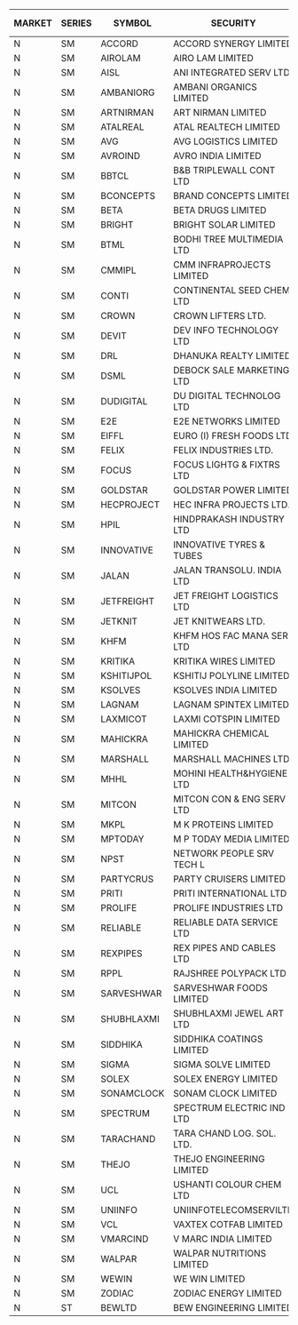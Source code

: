 


| MARKET | SERIES | SYMBOL | SECURITY | PREV CL PR | OPEN PRICE | HIGH PRICE | LOW PRICE | CLOSE PRICE | NET TRDVAL | NET TRDQTY | CORP IND | HI 52 WK | LO 52 WK |
| ----- | ----- | ----- | ----- | ----- | ----- | ----- | ----- | ----- | ----- | ----- | ----- | ----- | ----- |
| N | SM | ACCORD | ACCORD SYNERGY LIMITED | 20.90 | 21.90 | 21.90 | 21.90 | 21.90 | 87600.00 | 4000 |  | 27.00 | 14.45 |
| N | SM | AIROLAM | AIRO LAM LIMITED | 63.05 | 67.80 | 67.80 | 60.70 | 62.00 | 4073100.00 | 63000 |  | 69.90 | 20.40 |
| N | SM | AISL | ANI INTEGRATED SERV LTD. | 37.50 | 35.25 | 37.50 | 35.25 | 37.50 | 87300.00 | 2400 |  | 55.40 | 18.10 |
| N | SM | AMBANIORG | AMBANI ORGANICS LIMITED | 96.35 | 101.15 | 101.15 | 101.15 | 101.15 | 1820700.00 | 18000 |  | 114.85 | 43.70 |
| N | SM | ARTNIRMAN | ART NIRMAN LIMITED | 29.50 | 30.00 | 30.00 | 29.80 | 29.80 | 358800.00 | 12000 |  | 32.00 | 16.80 |
| N | SM | ATALREAL | ATAL REALTECH LIMITED | 146.40 | 149.85 | 153.00 | 142.80 | 151.00 | 8146720.00 | 56000 |  | 153.00 | 30.95 |
| N | SM | AVG | AVG LOGISTICS LIMITED | 59.00 | 61.50 | 61.50 | 57.00 | 57.00 | 210600.00 | 3600 |  | 83.00 | 40.65 |
| N | SM | AVROIND | AVRO INDIA LIMITED | 65.00 | 64.85 | 64.85 | 61.85 | 61.85 | 506800.00 | 8000 |  | 84.95 | 35.00 |
| N | SM | BBTCL | B&B TRIPLEWALL CONT LTD | 98.00 | 98.10 | 98.10 | 97.00 | 97.00 | 1467300.00 | 15000 |  | 99.30 | 27.50 |
| N | SM | BCONCEPTS | BRAND CONCEPTS LIMITED | 32.70 | 32.90 | 34.10 | 32.90 | 34.10 | 803400.00 | 24000 |  | 38.00 | 14.55 |
| N | SM | BETA | BETA DRUGS LIMITED | 451.00 | 440.25 | 449.00 | 440.00 | 449.00 | 707720.00 | 1600 |  | 474.00 | 92.40 |
| N | SM | BRIGHT | BRIGHT SOLAR LIMITED | 5.05 | 4.95 | 5.10 | 4.95 | 5.10 | 300600.00 | 60000 |  | 15.55 | 4.60 |
| N | SM | BTML | BODHI TREE MULTIMEDIA LTD | 115.00 | 107.10 | 107.10 | 107.10 | 107.10 | 128520.00 | 1200 |  | 117.70 | 64.05 |
| N | SM | CMMIPL | CMM INFRAPROJECTS LIMITED | 18.80 | 18.00 | 18.00 | 18.00 | 18.00 | 54000.00 | 3000 |  | 21.05 | 2.25 |
| N | SM | CONTI | CONTINENTAL SEED CHEM LTD | 7.15 | 7.10 | 7.10 | 7.10 | 7.10 | 23664.30 | 3333 |  | 12.00 | 5.20 |
| N | SM | CROWN | CROWN LIFTERS LTD. | 118.00 | 118.00 | 118.00 | 115.05 | 116.00 | 1169850.00 | 10000 |  | 122.65 | 38.00 |
| N | SM | DEVIT | DEV INFO TECHNOLOGY LTD | 141.00 | 141.90 | 141.90 | 137.00 | 139.00 | 1456350.00 | 10500 |  | 142.00 | 85.00 |
| N | SM | DRL | DHANUKA REALTY LIMITED | 13.05 | 13.70 | 13.70 | 13.70 | 13.70 | 82200.00 | 6000 |  | 13.70 | 7.50 |
| N | SM | DSML | DEBOCK SALE MARKETING LTD | 43.55 | 45.55 | 45.55 | 45.55 | 45.55 | 3279600.00 | 72000 |  | 45.55 | 5.75 |
| N | SM | DUDIGITAL | DU DIGITAL TECHNOLOG LTD | 100.00 | 95.00 | 105.00 | 95.00 | 105.00 | 10988400.00 | 108000 |  | 150.05 | 95.00 |
| N | SM | E2E | E2E NETWORKS LIMITED | 45.50 | 45.10 | 45.10 | 44.00 | 44.00 | 268200.00 | 6000 |  | 61.30 | 31.65 |
| N | SM | EIFFL | EURO (I) FRESH FOODS LTD | 97.75 | 97.10 | 102.60 | 97.10 | 102.60 | 487800.00 | 4800 |  | 129.40 | 64.80 |
| N | SM | FELIX | FELIX INDUSTRIES LTD. | 41.50 | 41.30 | 41.95 | 41.30 | 41.80 | 668600.00 | 16000 |  | 51.25 | 31.00 |
| N | SM | FOCUS | FOCUS LIGHTG & FIXTRS LTD | 56.25 | 56.00 | 59.00 | 56.00 | 57.40 | 1721700.00 | 30000 |  | 71.90 | 18.05 |
| N | SM | GOLDSTAR | GOLDSTAR POWER LIMITED | 22.00 | 22.00 | 22.20 | 22.00 | 22.20 | 1729200.00 | 78000 |  | 24.05 | 19.70 |
| N | SM | HECPROJECT | HEC INFRA PROJECTS LTD. | 171.70 | 180.25 | 180.25 | 180.25 | 180.25 | 1297800.00 | 7200 |  | 180.25 | 95.95 |
| N | SM | HPIL | HINDPRAKASH INDUSTRY LTD | 52.00 | 52.00 | 52.00 | 52.00 | 52.00 | 780000.00 | 15000 |  | 52.00 | 45.40 |
| N | SM | INNOVATIVE | INNOVATIVE TYRES & TUBES | 10.25 | 10.00 | 10.70 | 10.00 | 10.70 | 155100.00 | 15000 |  | 20.45 | 5.65 |
| N | SM | JALAN | JALAN TRANSOLU. INDIA LTD | 13.95 | 14.60 | 14.60 | 14.55 | 14.55 | 613050.00 | 42000 |  | 14.90 | 2.75 |
| N | SM | JETFREIGHT | JET FREIGHT LOGISTICS LTD | 53.25 | 54.95 | 54.95 | 54.00 | 54.00 | 435800.00 | 8000 |  | 54.95 | 13.20 |
| N | SM | JETKNIT | JET KNITWEARS LTD. | 46.00 | 45.75 | 45.75 | 45.75 | 45.75 | 68625.00 | 1500 |  | 54.20 | 18.00 |
| N | SM | KHFM | KHFM HOS FAC MANA SER LTD | 60.00 | 59.60 | 62.35 | 59.60 | 62.35 | 551700.00 | 9000 |  | 63.75 | 25.75 |
| N | SM | KRITIKA | KRITIKA WIRES LIMITED | 32.00 | 33.00 | 33.50 | 32.00 | 32.00 | 1728000.00 | 52000 |  | 38.50 | 31.00 |
| N | SM | KSHITIJPOL | KSHITIJ POLYLINE LIMITED | 38.35 | 36.55 | 36.55 | 36.50 | 36.50 | 340851.30 | 9332 |  | 45.65 | 19.85 |
| N | SM | KSOLVES | KSOLVES INDIA LIMITED | 358.45 | 358.50 | 368.55 | 341.50 | 357.60 | 25290760.00 | 71200 |  | 1718.20 | 226.00 |
| N | SM | LAGNAM | LAGNAM SPINTEX LIMITED | 40.45 | 41.95 | 41.95 | 40.95 | 40.95 | 248700.00 | 6000 |  | 49.25 | 6.60 |
| N | SM | LAXMICOT | LAXMI COTSPIN LIMITED | 23.85 | 22.80 | 22.80 | 22.70 | 22.70 | 545400.00 | 24000 |  | 36.55 | 7.50 |
| N | SM | MAHICKRA | MAHICKRA CHEMICAL LIMITED | 87.70 | 87.00 | 89.80 | 86.00 | 88.25 | 1721625.00 | 19500 |  | 95.00 | 72.65 |
| N | SM | MARSHALL | MARSHALL MACHINES LTD | 32.00 | 32.00 | 32.10 | 31.65 | 32.10 | 575100.00 | 18000 |  | 43.15 | 6.70 |
| N | SM | MHHL | MOHINI HEALTH&HYGIENE LTD | 20.05 | 19.15 | 19.60 | 19.15 | 19.60 | 116250.00 | 6000 |  | 39.50 | 15.35 |
| N | SM | MITCON | MITCON CON & ENG SERV LTD | 57.00 | 54.50 | 55.00 | 54.50 | 55.00 | 659000.00 | 12000 |  | 64.95 | 33.10 |
| N | SM | MKPL | M K PROTEINS LIMITED | 93.90 | 98.00 | 98.55 | 98.00 | 98.55 | 590200.00 | 6000 |  | 98.55 | 75.10 |
| N | SM | MPTODAY | M P TODAY MEDIA LIMITED | 21.50 | 22.55 | 22.55 | 21.00 | 21.00 | 87100.00 | 4000 |  | 30.00 | 9.70 |
| N | SM | NPST | NETWORK PEOPLE SRV TECH L | 70.35 | 77.50 | 77.50 | 70.10 | 70.40 | 462400.00 | 6400 |  | 77.50 | 67.00 |
| N | SM | PARTYCRUS | PARTY CRUISERS LIMITED | 23.25 | 23.30 | 23.30 | 23.00 | 23.00 | 139100.00 | 6000 |  | 39.90 | 16.50 |
| N | SM | PRITI | PRITI INTERNATIONAL LTD | 270.80 | 277.75 | 278.45 | 275.00 | 275.50 | 2655520.00 | 9600 |  | 279.90 | 66.80 |
| N | SM | PROLIFE | PROLIFE INDUSTRIES LTD | 102.75 | 97.65 | 97.65 | 97.65 | 97.65 | 292950.00 | 3000 |  | 117.00 | 33.25 |
| N | SM | RELIABLE | RELIABLE DATA SERVICE LTD | 35.95 | 36.95 | 36.95 | 36.95 | 36.95 | 88680.00 | 2400 |  | 39.00 | 23.55 |
| N | SM | REXPIPES | REX PIPES AND CABLES LTD | 42.90 | 40.80 | 40.80 | 40.80 | 40.80 | 163200.00 | 4000 |  | 64.35 | 26.00 |
| N | SM | RPPL | RAJSHREE POLYPACK LTD | 162.00 | 160.00 | 160.30 | 159.00 | 159.00 | 1118800.00 | 7000 |  | 200.00 | 70.50 |
| N | SM | SARVESHWAR | SARVESHWAR FOODS LIMITED | 25.30 | 24.25 | 24.25 | 24.05 | 24.05 | 269680.00 | 11200 |  | 37.85 | 9.60 |
| N | SM | SHUBHLAXMI | SHUBHLAXMI JEWEL ART LTD | 12.55 | 12.30 | 12.30 | 12.00 | 12.05 | 36400.00 | 3000 |  | 26.80 | 11.20 |
| N | SM | SIDDHIKA | SIDDHIKA COATINGS LIMITED | 85.00 | 87.25 | 87.25 | 81.50 | 81.50 | 337500.00 | 4000 |  | 89.00 | 45.00 |
| N | SM | SIGMA | SIGMA SOLVE LIMITED | 324.10 | 340.30 | 340.30 | 340.30 | 340.30 | 1020900.00 | 3000 |  | 340.30 | 33.80 |
| N | SM | SOLEX | SOLEX ENERGY LIMITED | 45.60 | 43.35 | 43.35 | 43.35 | 43.35 | 86700.00 | 2000 |  | 68.45 | 24.15 |
| N | SM | SONAMCLOCK | SONAM CLOCK LIMITED | 66.95 | 66.50 | 66.50 | 61.00 | 63.00 | 1144500.00 | 18000 |  | 66.95 | 39.00 |
| N | SM | SPECTRUM | SPECTRUM ELECTRIC IND LTD | 52.50 | 57.00 | 57.00 | 54.20 | 54.20 | 450400.00 | 8000 |  | 68.00 | 45.60 |
| N | SM | TARACHAND | TARA CHAND LOG. SOL. LTD. | 37.50 | 35.55 | 36.95 | 35.35 | 36.95 | 215700.00 | 6000 |  | 52.35 | 26.00 |
| N | SM | THEJO | THEJO ENGINEERING LIMITED | 2753.35 | 2800.00 | 2840.00 | 2780.00 | 2790.00 | 7133850.00 | 2550 |  | 2999.95 | 980.00 |
| N | SM | UCL | USHANTI COLOUR CHEM LTD | 40.50 | 47.00 | 47.00 | 47.00 | 47.00 | 94000.00 | 2000 |  | 56.00 | 24.00 |
| N | SM | UNIINFO | UNIINFOTELECOMSERVILTD | 24.75 | 25.80 | 25.80 | 24.00 | 24.00 | 243800.00 | 10000 |  | 27.45 | 7.85 |
| N | SM | VCL | VAXTEX COTFAB LIMITED | 70.00 | 72.00 | 73.00 | 72.00 | 73.00 | 653850.00 | 9000 |  | 74.60 | 17.00 |
| N | SM | VMARCIND | V MARC INDIA LIMITED | 34.00 | 32.75 | 32.75 | 32.75 | 32.75 | 98250.00 | 3000 |  | 45.00 | 25.35 |
| N | SM | WALPAR | WALPAR NUTRITIONS LIMITED | 33.95 | 35.60 | 35.60 | 32.55 | 32.75 | 202300.00 | 6000 |  | 51.50 | 31.55 |
| N | SM | WEWIN | WE WIN LIMITED | 17.15 | 18.00 | 18.00 | 18.00 | 18.00 | 1134000.00 | 63000 |  | 55.15 | 13.05 |
| N | SM | ZODIAC | ZODIAC ENERGY LIMITED | 28.00 | 28.70 | 28.90 | 27.30 | 28.90 | 339600.00 | 12000 |  | 30.80 | 11.50 |
| N | ST | BEWLTD | BEW ENGINEERING LIMITED | 188.20 | 197.60 | 197.60 | 197.60 | 197.60 | 395200.00 | 2000 |  | 197.60 | 127.60 |



